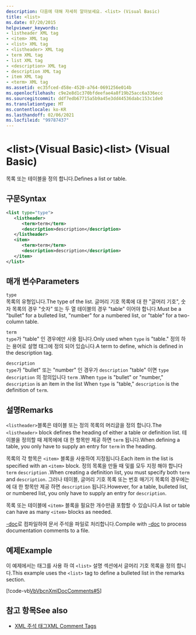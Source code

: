 ```yaml
---
description: 다음에 대해 자세히 알아보세요. <list> (Visual Basic)
title: <list>
ms.date: 07/20/2015
helpviewer_keywords:
- listheader XML tag
- <item> XML tag
- <list> XML tag
- <listheader> XML tag
- term XML tag
- list XML tag
- <description> XML tag
- description XML tag
- item XML tag
- <term> XML tag
ms.assetid: ec35fced-d58e-4520-a764-0691256e014b
ms.openlocfilehash: c9e2e8d1c370bfdeefae4a8f19b25acc6a336ecc
ms.sourcegitcommit: ddf7edb67715a5b9a45e3dd44536dabc153c1de0
ms.translationtype: MT
ms.contentlocale: ko-KR
ms.lasthandoff: 02/06/2021
ms.locfileid: "99787437"
---
```

# <a name="list-visual-basic"></a><span data-ttu-id="3991c-103">\<list>(Visual Basic)</span><span class="sxs-lookup"><span data-stu-id="3991c-103">\<list> (Visual Basic)</span></span>

<span data-ttu-id="3991c-104">목록 또는 테이블을 정의 합니다.</span><span class="sxs-lookup"><span data-stu-id="3991c-104">Defines a list or table.</span></span>  
  
## <a name="syntax"></a><span data-ttu-id="3991c-105">구문</span><span class="sxs-lookup"><span data-stu-id="3991c-105">Syntax</span></span>  
  
```xml  
<list type="type">  
   <listheader>  
      <term>term</term>  
      <description>description</description>  
   </listheader>  
   <item>  
      <term>term</term>  
      <description>description</description>  
   </item>  
</list>  
```  
  
## <a name="parameters"></a><span data-ttu-id="3991c-106">매개 변수</span><span class="sxs-lookup"><span data-stu-id="3991c-106">Parameters</span></span>  

 `type`  
 <span data-ttu-id="3991c-107">목록의 유형입니다.</span><span class="sxs-lookup"><span data-stu-id="3991c-107">The type of the list.</span></span> <span data-ttu-id="3991c-108">글머리 기호 목록에 대 한 "글머리 기호", 숫자 목록의 경우 "숫자" 또는 두 열 테이블의 경우 "table" 이어야 합니다.</span><span class="sxs-lookup"><span data-stu-id="3991c-108">Must be a "bullet" for a bulleted list, "number" for a numbered list, or "table" for a two-column table.</span></span>  
  
 `term`  
 <span data-ttu-id="3991c-109">`type`가 "table" 인 경우에만 사용 됩니다.</span><span class="sxs-lookup"><span data-stu-id="3991c-109">Only used when `type` is "table."</span></span> <span data-ttu-id="3991c-110">정의 하는 용어로 설명 태그에 정의 되어 있습니다.</span><span class="sxs-lookup"><span data-stu-id="3991c-110">A term to define, which is defined in the description tag.</span></span>  
  
 `description`  
 <span data-ttu-id="3991c-111">`type`가 "bullet" 또는 "number" 인 경우가 `description` "table" 이면 `type` `description` 의 정의입니다 `term` .</span><span class="sxs-lookup"><span data-stu-id="3991c-111">When `type` is "bullet" or "number," `description` is an item in the list When `type` is "table," `description` is the definition of `term`.</span></span>  
  
## <a name="remarks"></a><span data-ttu-id="3991c-112">설명</span><span class="sxs-lookup"><span data-stu-id="3991c-112">Remarks</span></span>  

 <span data-ttu-id="3991c-113">`<listheader>`블록은 테이블 또는 정의 목록의 머리글을 정의 합니다.</span><span class="sxs-lookup"><span data-stu-id="3991c-113">The `<listheader>` block defines the heading of either a table or definition list.</span></span> <span data-ttu-id="3991c-114">테이블을 정의할 때 제목에에 대 한 항목만 제공 하면 `term` 됩니다.</span><span class="sxs-lookup"><span data-stu-id="3991c-114">When defining a table, you only have to supply an entry for `term` in the heading.</span></span>  
  
 <span data-ttu-id="3991c-115">목록의 각 항목은 `<item>` 블록을 사용하여 지정됩니다.</span><span class="sxs-lookup"><span data-stu-id="3991c-115">Each item in the list is specified with an `<item>` block.</span></span> <span data-ttu-id="3991c-116">정의 목록을 만들 때 및를 모두 지정 해야 합니다 `term` `description` .</span><span class="sxs-lookup"><span data-stu-id="3991c-116">When creating a definition list, you must specify both `term` and `description`.</span></span> <span data-ttu-id="3991c-117">그러나 테이블, 글머리 기호 목록 또는 번호 매기기 목록의 경우에는에 대 한 항목만 제공 하면 `description` 됩니다.</span><span class="sxs-lookup"><span data-stu-id="3991c-117">However, for a table, bulleted list, or numbered list, you only have to supply an entry for `description`.</span></span>  
  
 <span data-ttu-id="3991c-118">목록 또는 테이블에 `<item>` 블록을 필요한 개수만큼 포함할 수 있습니다.</span><span class="sxs-lookup"><span data-stu-id="3991c-118">A list or table can have as many `<item>` blocks as needed.</span></span>  
  
 <span data-ttu-id="3991c-119">[-doc](../../reference/command-line-compiler/doc.md)로 컴파일하여 문서 주석을 파일로 처리합니다.</span><span class="sxs-lookup"><span data-stu-id="3991c-119">Compile with [-doc](../../reference/command-line-compiler/doc.md) to process documentation comments to a file.</span></span>  
  
## <a name="example"></a><span data-ttu-id="3991c-120">예제</span><span class="sxs-lookup"><span data-stu-id="3991c-120">Example</span></span>  

 <span data-ttu-id="3991c-121">이 예제에서는 태그를 사용 하 여 `<list>` 설명 섹션에서 글머리 기호 목록을 정의 합니다.</span><span class="sxs-lookup"><span data-stu-id="3991c-121">This example uses the `<list>` tag to define a bulleted list in the remarks section.</span></span>  
  
 [!code-vb[VbVbcnXmlDocComments#5](~/samples/snippets/visualbasic/VS_Snippets_VBCSharp/VbVbcnXmlDocComments/VB/Class1.vb#5)]  
  
## <a name="see-also"></a><span data-ttu-id="3991c-122">참고 항목</span><span class="sxs-lookup"><span data-stu-id="3991c-122">See also</span></span>

- [<span data-ttu-id="3991c-123">XML 주석 태그</span><span class="sxs-lookup"><span data-stu-id="3991c-123">XML Comment Tags</span></span>](index.md)

